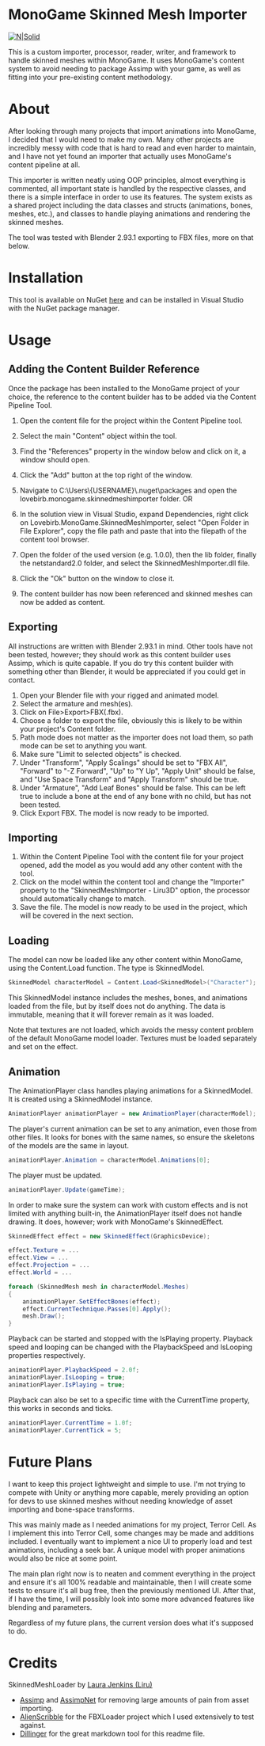 ﻿
# MonoGame Skinned Mesh Importer

[![N|Solid](https://static.wixstatic.com/media/29dac0_84c639f416df456883d70bd8ecdae970~mv2.png/v1/fill/w_100,h_100,al_c,q_85,usm_0.66_1.00_0.01/LogoV2.webp)](https://www.lovebirb.com/)

This is a custom importer, processor, reader, writer, and framework to handle skinned meshes within MonoGame. It uses MonoGame's content system to avoid needing to package Assimp with your game, as well as fitting into your pre-existing content methodology.

# About

After looking through many projects that import animations into MonoGame, I decided that I would need to make my own. Many other projects are incredibly messy with code that is hard to read and even harder to maintain, and I have not yet found an importer that actually uses MonoGame's content pipeline at all.

This importer is written neatly using OOP principles, almost everything is commented, all important state is handled by the respective classes, and there is a simple interface in order to use its features. The system exists as a shared project including the data classes and structs (animations, bones, meshes, etc.), and classes to handle playing animations and rendering the skinned meshes.

The tool was tested with Blender 2.93.1 exporting to FBX files, more on that below.

# Installation

This tool is available on NuGet [here](https://www.nuget.org/packages/Lovebirb.MonoGame.SkinnedMeshImporter/) and can be installed in Visual Studio with the NuGet package manager.

# Usage

## Adding the Content Builder Reference

Once the package has been installed to the MonoGame project of your choice, the reference to the content builder has to be added via the Content Pipeline Tool.

1. Open the content file for the project within the Content Pipeline tool.
2. Select the main "Content" object within the tool.
3. Find the "References" property in the window below and click on it, a window should open.
4. Click the "Add" button at the top right of the window.

5. Navigate to C:\Users\\{USERNAME}\\.nuget\packages and open the lovebirb.monogame.skinnedmeshimporter folder.
OR
5. In the solution view in Visual Studio, expand Dependencies, right click on Lovebirb.MonoGame.SkinnedMeshImporter, select "Open Folder in File Explorer", copy the file path and paste that into the filepath of the content tool browser.

6. Open the folder of the used version (e.g. 1.0.0), then the lib folder, finally the netstandard2.0 folder, and select the SkinnedMeshImporter.dll file.
7. Click the "Ok" button on the window to close it.
8. The content builder has now been referenced and skinned meshes can now be added as content.

## Exporting

All instructions are written with Blender 2.93.1 in mind. Other tools have not been tested, however; they should work as this content builder uses Assimp, which is quite capable. If you do try this content builder with something other than Blender, it would be appreciated if you could get in contact.

1. Open your Blender file with your rigged and animated model.
2. Select the armature and mesh(es).
3. Click on File>Export>FBX(.fbx).
4. Choose a folder to export the file, obviously this is likely to be within your project's Content folder.
5. Path mode does not matter as the importer does not load them, so path mode can be set to anything you want.
6. Make sure "Limit to selected objects" is checked.
7. Under "Transform", "Apply Scalings" should be set to "FBX All", "Forward" to "-Z Forward", "Up" to "Y Up", "Apply Unit" should be false, and "Use Space Transform" and "Apply Transform" should be true.
8. Under "Armature", "Add Leaf Bones" should be false. This can be left true to include a bone at the end of any bone with no child, but has not been tested.
9. Click Export FBX. The model is now ready to be imported.

## Importing

1. Within the Content Pipeline Tool with the content file for your project opened, add the model as you would add any other content with the tool.
2. Click on the model within the content tool and change the "Importer" property to the "SkinnedMeshImporter - Liru3D" option, the processor should automatically change to match.
3. Save the file. The model is now ready to be used in the project, which will be covered in the next section.

## Loading

The model can now be loaded like any other content within MonoGame, using the Content.Load function. The type is SkinnedModel.

```csharp
SkinnedModel characterModel = Content.Load<SkinnedModel>("Character");
```

This SkinnedModel instance includes the meshes, bones, and animations loaded from the file, but by itself does not do anything. The data is immutable, meaning that it will forever remain as it was loaded.

Note that textures are not loaded, which avoids the messy content problem of the default MonoGame model loader. Textures must be loaded separately and set on the effect.

## Animation

The AnimationPlayer class handles playing animations for a SkinnedModel. It is created using a SkinnedModel instance.

```csharp
AnimationPlayer animationPlayer = new AnimationPlayer(characterModel);
```

The player's current animation can be set to any animation, even those from other files. It looks for bones with the same names, so ensure the skeletons of the models are the same in layout.

```csharp
animationPlayer.Animation = characterModel.Animations[0];
```

The player must be updated.

```csharp
animationPlayer.Update(gameTime);
```

In order to make sure the system can work with custom effects and is not limited with anything built-in, the AnimationPlayer itself does not handle drawing. It does, however; work with MonoGame's SkinnedEffect.

```csharp
SkinnedEffect effect = new SkinnedEffect(GraphicsDevice);

effect.Texture = ...
effect.View = ...
effect.Projection = ...
effect.World = ...

foreach (SkinnedMesh mesh in characterModel.Meshes)
{
	animationPlayer.SetEffectBones(effect);
	effect.CurrentTechnique.Passes[0].Apply();
	mesh.Draw();
}
```

Playback can be started and stopped with the IsPlaying property. Playback speed and looping can be changed with the PlaybackSpeed and IsLooping properties respectively.

```csharp
animationPlayer.PlaybackSpeed = 2.0f;
animationPlayer.IsLooping = true;
animationPlayer.IsPlaying = true;
```

Playback can also be set to a specific time with the CurrentTime property, this works in seconds and ticks.

```csharp
animationPlayer.CurrentTime = 1.0f;
animationPlayer.CurrentTick = 5;
```

# Future Plans

I want to keep this project lightweight and simple to use. I'm not trying to compete with Unity or anything more capable, merely providing an option for devs to use skinned meshes without needing knowledge of asset importing and bone-space transforms.

This was mainly made as I needed animations for my project, Terror Cell. As I implement this into Terror Cell, some changes may be made and additions included. I eventually want to implement a nice UI to properly load and test animations, including a seek bar. A unique model with proper animations would also be nice at some point.

The main plan right now is to neaten and comment everything in the project and ensure it's all 100% readable and maintainable, then I will create some tests to ensure it's all bug free, then the previously mentioned UI. After that, if I have the time, I will possibly look into some more advanced features like blending and parameters.

Regardless of my future plans, the current version does what it's supposed to do.

# Credits

SkinnedMeshLoader by [Laura Jenkins (Liru)](https://www.lovebirb.com/)

* [Assimp](https://www.assimp.org/) and [AssimpNet](https://www.nuget.org/packages/AssimpNet/5.0.0-beta1) for removing large amounts of pain from asset importing.
* [AlienScribble](https://www.youtube.com/user/AlienScribble) for the FBXLoader project which I used extensively to test against.
* [Dillinger](https://dillinger.io/) for the great markdown tool for this readme file.
